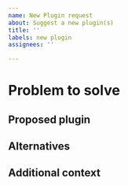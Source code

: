 ```yaml
---
name: New Plugin request
about: Suggest a new plugin(s)
title: ''
labels: new plugin
assignees: ''

---
```


<!--
Before submitting an issue, please search for existing issues and
make sure it is not a duplicate.
-->

# Problem to solve

<!--
A clear and concise description of what the problem is.
Ex. I'm always frustrated when [...]
-->

## Proposed plugin

<!--
A clear and concise description of how you'd like the plugin,
such as features, parameters, or supported cloud provider.
-->

## Alternatives

<!--
A clear and concise description of any alternative solutions you've considered.
-->

## Additional context

<!-- Any other context or screenshots about the plugin request. -->
